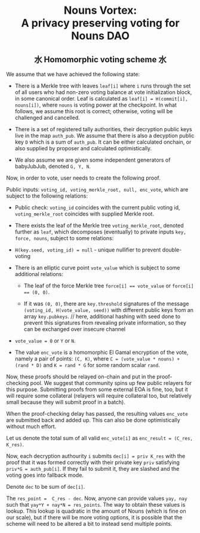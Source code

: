 # <div align="center">Nouns Vortex: <br/>A privacy preserving voting for Nouns DAO</div>

## <div align="center">水 Homomorphic voting scheme 水</div>

We assume that we have achieved the following state:

- There is a Merkle tree with leaves ``leaf[i]`` where ``i`` runs through the set of all users who had non-zero voting balance at vote initialization block, in some canonical order. Leaf is calculated as ``leaf[i] = H(commit[i], nouns[i])``, where ``nouns`` is voting power at the checkpoint. In what follows, we assume this root is correct; otherwise, voting will be challenged and cancelled.

- There is a set of registered tally authorities, their decryption public keys live in the map ``auth_pub``. We assume that there is also a decyption public key ``D`` which is a sum of ``auth_pub``. It can be either calculated onchain, or also supplied by proposer and calculated optimistically.

- We also assume we are given some independent generators of babyJubJub, denoted ``G, Y, N``. 

Now, in order to vote, user needs to create the following proof.

Public inputs: ``voting_id, voting_merkle_root, null, enc_vote``, which are subject to the following relations:


* Public check: ``voting_id`` coincides with the current public voting id, ``voting_merkle_root`` coincides with supplied Merkle root.

* There exists the leaf of the Merkle tree ``voting_merkle_root``, denoted further as ``leaf``, which decomposes (eventually) to private inputs ``key, force, nouns``, subject to some relations:

* ``H(key.seed, voting_id) = null`` - unique nullifier to prevent double-voting

* There is an elliptic curve point ``vote_value`` which is subject to some additional relations:

    * The leaf  of the force Merkle tree ``force[i] == vote_value`` or ``force[i] == (0, 0)``.

    * If it was ``(0, 0)``, there are ``key.threshold`` signatures of the message ``(voting_id, H(vote_value, seed))`` with different public keys from an array ``key.pubkeys``. // here, additional hashing with seed done to prevent this signatures from revealing private information, so they can be exchanged over insecure channel

* ``vote_value = 0`` or ``Y`` or ``N``.


* The value ``enc_vote`` is a homomorphic El Gamal encryption of the vote, namely a pair of points: ``(C, K)``, where ``C = (vote_value * nouns) + (rand * D)`` and ``K = rand * G`` for some random scalar ``rand``.

Now, these proofs should be relayed on-chain and put in the proof-checking pool. We suggest that community spins up few public relayers for this purpose. Submitting proofs from some external EOA is fine, too, but it will require some collateral (relayers will require collateral too, but relatively small because they will submit proof in a batch).

When the proof-checking delay has passed, the resulting values ``enc_vote`` are submitted back and added up. This can also be done optimistically without much effort.

Let us denote the total sum of all valid ``enc_vote[i]`` as ``enc_result = (C_res, K_res)``.

Now, each decryption authourity ``i`` submits ``dec[i] = priv K_res`` with the proof that it was formed correctly with their private key ``priv`` satisfying ``priv*G = auth_pub[i]``. If they fail to submit it, they are slashed and the voting goes into fallback mode.

Denote ``dec`` to be sum of ``dec[i]``.

The ``res_point =  C_res - dec``. Now, anyone can provide values ``yay, nay`` such that ``yay*Y + nay*N = res_points``. The way to obtain these values is lookup. This lookup is quadratic in the amount of Nouns (which is fine on our scale), but if there will be more voting options, it is possible that the scheme will need to be altered a bit to instead send multiple points.